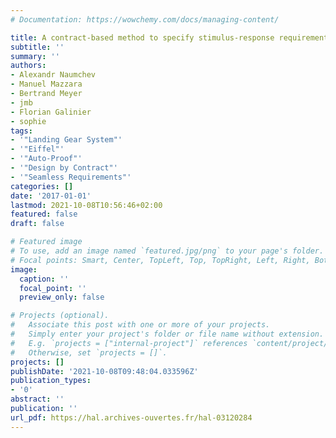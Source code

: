 ```yaml
---
# Documentation: https://wowchemy.com/docs/managing-content/

title: A contract-based method to specify stimulus-response requirements
subtitle: ''
summary: ''
authors:
- Alexandr Naumchev
- Manuel Mazzara
- Bertrand Meyer
- jmb 
- Florian Galinier
- sophie  
tags:
- '"Landing Gear System"'
- '"Eiffel"'
- '"Auto-Proof"'
- '"Design by Contract"'
- '"Seamless Requirements"'
categories: []
date: '2017-01-01'
lastmod: 2021-10-08T10:56:46+02:00
featured: false
draft: false

# Featured image
# To use, add an image named `featured.jpg/png` to your page's folder.
# Focal points: Smart, Center, TopLeft, Top, TopRight, Left, Right, BottomLeft, Bottom, BottomRight.
image:
  caption: ''
  focal_point: ''
  preview_only: false

# Projects (optional).
#   Associate this post with one or more of your projects.
#   Simply enter your project's folder or file name without extension.
#   E.g. `projects = ["internal-project"]` references `content/project/deep-learning/index.md`.
#   Otherwise, set `projects = []`.
projects: []
publishDate: '2021-10-08T09:48:04.033596Z'
publication_types:
- '0'
abstract: ''
publication: ''
url_pdf: https://hal.archives-ouvertes.fr/hal-03120284
---
```

